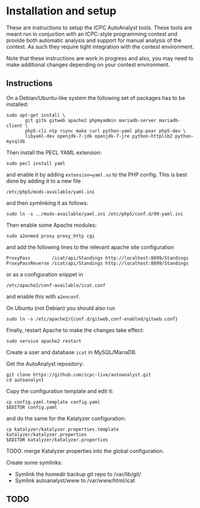 # Installation and setup

These are instructions to setup the ICPC AutoAnalyst tools. These
tools are meant run in conjuction with an ICPC-style programming
contest and provide both automatic analysis and support for manual
analysis of the contest. As such they require tight integration with
the contest environment.

Note that these instructions are work in progress and also, you may
need to make additional changes depending on your contest environment.

## Instructions

On a Debian/Ubuntu-like system the following set of packages has to be
installed:
```
sudo apt-get install \
       git gitk gitweb apache2 phpmyadmin mariadb-server mariadb-client \
       php5-cli ntp rsync make curl python-yaml php-pear php5-dev \
       libyaml-dev openjdk-7-jdk openjdk-7-jre python-httplib2 python-mysqldb
```

Then install the PECL YAML extension:
```
sudo pecl install yaml
```
and enable it by adding `extension=yaml.so` to the PHP config. This is
best done by adding it to a new file
```
/etc/php5/mods-available/yaml.ini
```
and then symlinking it as follows:
```
sudo ln -s ../mods-available/yaml.ini /etc/php5/conf.d/99-yaml.ini
```

Then enable some Apache modules:
```
sudo a2enmod proxy proxy_http cgi
```
and add the following lines to the relevant apache site configuration
```
ProxyPass        /icat/api/Standings http://localhost:8099/Standings
ProxyPassReverse /icat/api/Standings http://localhost:8099/Standings
```
or as a configuration snippet in
```
/etc/apache2/conf-available/icat.conf
```
and enable this with `a2enconf`.

On Ubuntu (not Debian) you should also run
```
sudo ln -s /etc/apache2/{conf.d/gitweb,conf-enabled/gitweb.conf}
```
Finally, restart Apache to make the changes take effect:
```
sudo service apache2 restart
```

Create a user and database `icat` in MySQL/MariaDB.

Get the AutoAnalyst repository:
```
git clone https://github.com/icpc-live/autoanalyst.git
cd autoanalyst
```

Copy the configuration template and edit it:
```
cp config.yaml.template config.yaml
$EDITOR config.yaml
```
and do the same for the Katalyzer configuration:
```
cp katalyzer/katalyzer.properties.template katalyzer/katalyzer.properties
$EDITOR katalyzer/katalyzer.properties
```
TODO: merge Katalyzer properties into the global configuration.

Create some symlinks:
- Symlink the homedir backup git repo to /var/lib/git/
- Symlink autoanalyst/www to /var/www/html/icat


## TODO

